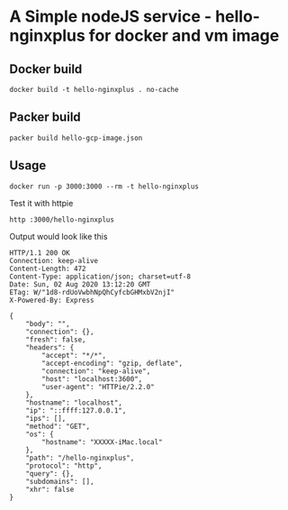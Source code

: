 # A Simple nodeJS service - hello-nginxplus for docker and vm image

## Docker build

    docker build -t hello-nginxplus . no-cache

## Packer build
    packer build hello-gcp-image.json

## Usage

    docker run -p 3000:3000 --rm -t hello-nginxplus

Test it with httpie

    http :3000/hello-nginxplus

Output would look like this
```
HTTP/1.1 200 OK
Connection: keep-alive
Content-Length: 472
Content-Type: application/json; charset=utf-8
Date: Sun, 02 Aug 2020 13:12:20 GMT
ETag: W/"1d8-rdUoVwbhNpQhCyfcbGHMxbV2njI"
X-Powered-By: Express

{
    "body": "",
    "connection": {},
    "fresh": false,
    "headers": {
        "accept": "*/*",
        "accept-encoding": "gzip, deflate",
        "connection": "keep-alive",
        "host": "localhost:3600",
        "user-agent": "HTTPie/2.2.0"
    },
    "hostname": "localhost",
    "ip": "::ffff:127.0.0.1",
    "ips": [],
    "method": "GET",
    "os": {
        "hostname": "XXXXX-iMac.local"
    },
    "path": "/hello-nginxplus",
    "protocol": "http",
    "query": {},
    "subdomains": [],
    "xhr": false
}
```
